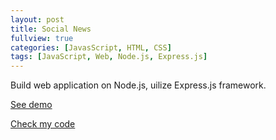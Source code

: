 ```yaml
---
layout: post
title: Social News
fullview: true
categories: [JavasScript, HTML, CSS]
tags: [JavaScript, Web, Node.js, Express.js]
---
```


Build web application on Node.js, uilize Express.js framework.


<a class="btn btn-default" href="http://www.siyuanzhou.com/Social_News/">See demo</a>

<a class="btn btn-default" href="https://github.com/zero0927/Social_News">Check my code</a>
